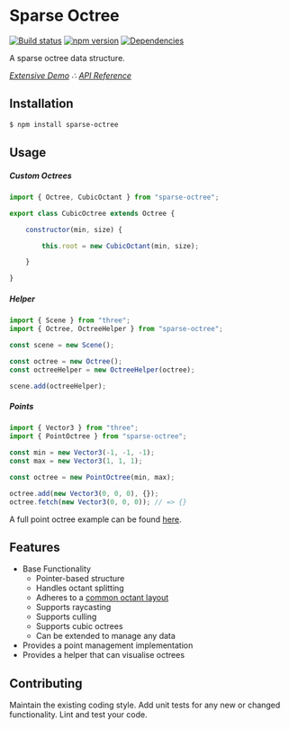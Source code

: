 # Sparse Octree
[![Build status](https://travis-ci.org/vanruesc/sparse-octree.svg?branch=master)](https://travis-ci.org/vanruesc/sparse-octree) 
[![npm version](https://badge.fury.io/js/sparse-octree.svg)](http://badge.fury.io/js/sparse-octree) 
[![Dependencies](https://david-dm.org/vanruesc/sparse-octree.svg?branch=master)](https://david-dm.org/vanruesc/sparse-octree)

A sparse octree data structure.  

*[Extensive Demo](http://vanruesc.github.io/sparse-octree/public/index.html) &there4;
[API Reference](http://vanruesc.github.io/sparse-octree/docs)*


## Installation

```sh
$ npm install sparse-octree
``` 


## Usage

##### Custom Octrees

```javascript
import { Octree, CubicOctant } from "sparse-octree";

export class CubicOctree extends Octree {

	constructor(min, size) {

		this.root = new CubicOctant(min, size);

	}

}
```

##### Helper

```javascript
import { Scene } from "three";
import { Octree, OctreeHelper } from "sparse-octree";

const scene = new Scene();

const octree = new Octree();
const octreeHelper = new OctreeHelper(octree);

scene.add(octreeHelper);
```

##### Points

```javascript
import { Vector3 } from "three";
import { PointOctree } from "sparse-octree";

const min = new Vector3(-1, -1, -1);
const max = new Vector3(1, 1, 1);

const octree = new PointOctree(min, max);

octree.add(new Vector3(0, 0, 0), {});
octree.fetch(new Vector3(0, 0, 0)); // => {}
```

A full point octree example can be found [here](https://jsfiddle.net/6gt9fjmq/3/).


## Features

- Base Functionality
	- Pointer-based structure
  - Handles octant splitting
  - Adheres to a [common octant layout](http://vanruesc.github.io/sparse-octree/docs/classes/Octant.html#property_PATTERN)
  - Supports raycasting
  - Supports culling
  - Supports cubic octrees
  - Can be extended to manage any data
- Provides a point management implementation
- Provides a helper that can visualise octrees


## Contributing

Maintain the existing coding style. Add unit tests for any new or changed functionality. Lint and test your code.
